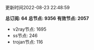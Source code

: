 更新时间2022-08-23 22:48:59

**总订阅: 64**
**总节点: 9356**
**有效节点: 2057**
- v2ray节点: 1695
- ss节点: 246
- trojan节点: 116
